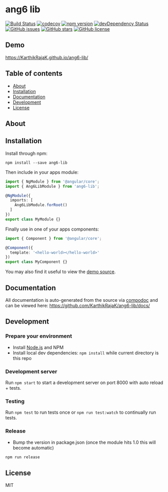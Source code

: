 # ang6 lib
[![Build Status](https://travis-ci.org/KarthikRajaK/ang6-lib.svg?branch=master)](https://travis-ci.org/KarthikRajaK/ang6-lib)
[![codecov](https://codecov.io/gh/KarthikRajaK/ang6-lib/branch/master/graph/badge.svg)](https://codecov.io/gh/KarthikRajaK/ang6-lib)
[![npm version](https://badge.fury.io/js/ang6-lib.svg)](http://badge.fury.io/js/ang6-lib)
[![devDependency Status](https://david-dm.org/KarthikRajaK/ang6-lib/dev-status.svg)](https://david-dm.org/KarthikRajaK/ang6-lib?type=dev)
[![GitHub issues](https://img.shields.io/github/issues/KarthikRajaK/ang6-lib.svg)](https://github.com/KarthikRajaK/ang6-lib/issues)
[![GitHub stars](https://img.shields.io/github/stars/KarthikRajaK/ang6-lib.svg)](https://github.com/KarthikRajaK/ang6-lib/stargazers)
[![GitHub license](https://img.shields.io/badge/license-MIT-blue.svg)](https://raw.githubusercontent.com/KarthikRajaK/ang6-lib/master/LICENSE)

## Demo
https://KarthikRajaK.github.io/ang6-lib/

## Table of contents

- [About](#about)
- [Installation](#installation)
- [Documentation](#documentation)
- [Development](#development)
- [License](#license)

## About



## Installation

Install through npm:
```
npm install --save ang6-lib
```

Then include in your apps module:

```typescript
import { NgModule } from '@angular/core';
import { Ang6LibModule } from 'ang6-lib';

@NgModule({
  imports: [
    Ang6LibModule.forRoot()
  ]
})
export class MyModule {}
```

Finally use in one of your apps components:
```typescript
import { Component } from '@angular/core';

@Component({
  template: '<hello-world></hello-world>'
})
export class MyComponent {}
```

You may also find it useful to view the [demo source](https://github.com/KarthikRajaK/ang6-lib/blob/master/demo/demo.component.ts).

## Documentation
All documentation is auto-generated from the source via [compodoc](https://compodoc.github.io/compodoc/) and can be viewed here:
https://github.com/KarthikRajaK/ang6-lib/docs/

## Development

### Prepare your environment
* Install [Node.js](http://nodejs.org/) and NPM
* Install local dev dependencies: `npm install` while current directory is this repo

### Development server
Run `npm start` to start a development server on port 8000 with auto reload + tests.

### Testing
Run `npm test` to run tests once or `npm run test:watch` to continually run tests.

### Release
* Bump the version in package.json (once the module hits 1.0 this will become automatic)
```bash
npm run release
```

## License

MIT
